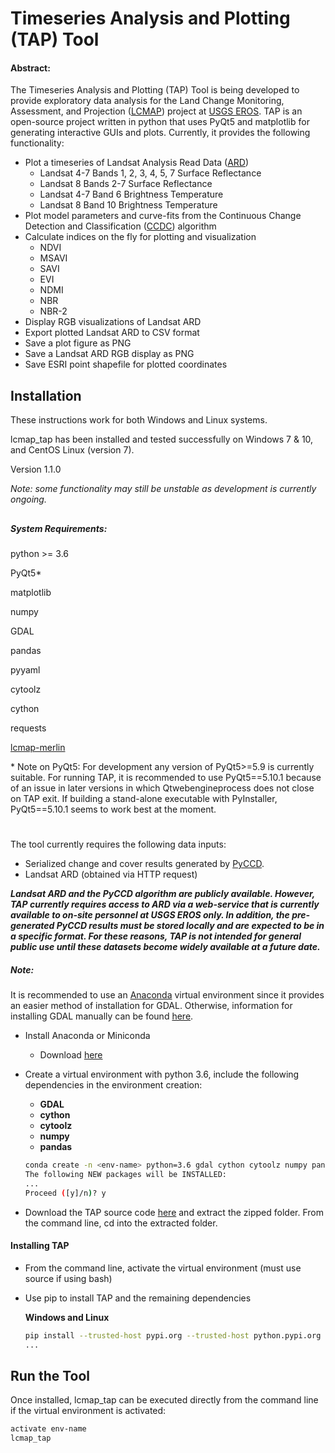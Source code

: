 # Timeseries Analysis and Plotting (TAP) Tool

#### Abstract:

The Timeseries Analysis and Plotting (TAP) Tool is being developed to provide exploratory data analysis for the Land 
Change Monitoring, Assessment, and Projection 
([LCMAP](https://eros.usgs.gov/science/land-change-monitoring-assessment-and-projection-lcmap)) project at 
[USGS EROS](https://eros.usgs.gov/).  TAP is an open-source project written in python that uses PyQt5 and matplotlib 
for generating interactive GUIs and plots.  Currently, it provides the following functionality:

* Plot a timeseries of Landsat Analysis Read Data 
([ARD](https://landsat.usgs.gov/ard))
  * Landsat 4-7 Bands 1, 2, 3, 4, 5, 7 Surface Reflectance
  * Landsat 8 Bands 2-7 Surface Reflectance
  * Landsat 4-7 Band 6 Brightness Temperature
  * Landsat 8 Band 10 Brightness Temperature
* Plot model parameters and curve-fits from the Continuous Change Detection and Classification 
([CCDC](https://www.sciencedirect.com/science/article/pii/S0034425714000248)) 
algorithm
* Calculate indices on the fly for plotting and visualization
  * NDVI
  * MSAVI
  * SAVI
  * EVI
  * NDMI
  * NBR
  * NBR-2
* Display RGB visualizations of Landsat ARD
* Export plotted Landsat ARD to CSV format
* Save a plot figure as PNG
* Save a Landsat ARD RGB display as PNG
* Save ESRI point shapefile for plotted coordinates


## Installation
These instructions work for both Windows and Linux systems.

lcmap_tap has been installed and tested successfully on Windows 7 & 10, and CentOS Linux (version 7).

Version 1.1.0

_Note: some functionality may still be unstable as development is currently ongoing._
##

##### System Requirements:

python >= 3.6

PyQt5*

matplotlib

numpy

GDAL

pandas

pyyaml

cytoolz

cython

requests

[lcmap-merlin](https://pypi.org/project/lcmap-merlin/)

\* Note on PyQt5:  For development any version of PyQt5>=5.9 is currently suitable.  For running TAP, it is 
recommended to use PyQt5==5.10.1 because of an issue in later versions in which Qtwebengineprocess does not close on
 TAP exit.  If building a stand-alone executable with PyInstaller, PyQt5==5.10.1 seems to work best at the moment.
#
The tool currently requires the following data inputs:
* Serialized change and cover results generated by [PyCCD](https://github.com/USGS-EROS/lcmap-pyccd).
* Landsat ARD (obtained via HTTP request)

***Landsat ARD and the PyCCD algorithm are publicly available.  However, TAP currently requires access to ARD via a 
web-service that is currently available to on-site personnel at USGS EROS only.  In addition, the pre-generated PyCCD 
results must be stored locally and are expected to be in a specific format.  For these reasons, TAP is not intended
for general public use until these datasets become widely available at a future date.***
      

##### Note:
It is recommended to use an [Anaconda](https://www.anaconda.com/) virtual environment since it provides an easier 
method of installation for GDAL.  Otherwise, information for installing GDAL manually can be found 
[here](https://www.gdal.org/index.html).


* Install Anaconda or Miniconda
  * Download [here](https://www.anaconda.com/download/)
* Create a virtual environment with python 3.6, include the following dependencies in the environment creation:
  * __GDAL__
  * __cython__
  * __cytoolz__
  * __numpy__
  * __pandas__
  
  ```bash
  conda create -n <env-name> python=3.6 gdal cython cytoolz numpy pandas
  The following NEW packages will be INSTALLED:
  ...
  Proceed ([y]/n)? y

  ```

* Download the TAP source code [here](https://github.com/USGS-EROS/lcmap-tap/archive/master.zip) and extract the
zipped folder.  From the command line, cd into the extracted folder.
#### Installing TAP

* From the command line, activate the virtual environment (must use source if using bash)
        
* Use pip to install TAP and the remaining dependencies

    **Windows and Linux**
    ```bash
    pip install --trusted-host pypi.org --trusted-host python.pypi.org --trusted-host files.pythonhosted.org .
    ...

    ```

## Run the Tool

Once installed, lcmap_tap can be executed directly from the command line if the virtual environment 
is activated:
```bash
activate env-name
lcmap_tap
```
